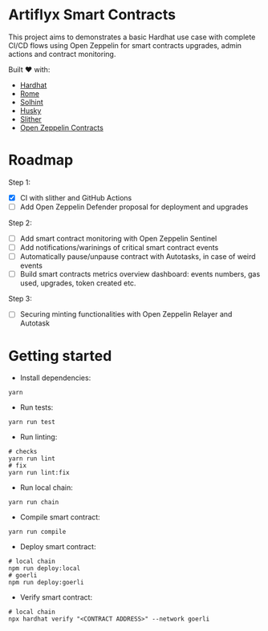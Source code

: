 # Artiflyx Smart Contracts

This project aims to demonstrates a basic Hardhat use case with complete CI/CD flows using Open Zeppelin for smart contracts upgrades, admin actions and contract monitoring. 

Built ❤️ with: 
- [Hardhat](https://hardhat.org/)
- [Rome](https://rome.tools/)
- [Solhint](https://github.com/protofire/solhint)
- [Husky](https://typicode.github.io/husky/#/)
- [Slither](https://github.com/crytic/slither) 
- [Open Zeppelin Contracts](https://github.com/OpenZeppelin/openzeppelin-contracts-upgradeable)

# Roadmap

Step 1: 
- [x] CI with slither and GitHub Actions 
- [ ] Add Open Zeppelin Defender proposal for deployment and upgrades

Step 2: 
- [ ] Add smart contract monitoring with Open Zeppelin Sentinel
- [ ] Add notifications/warinings of critical smart contract events
- [ ] Automatically pause/unpause contract with Autotasks, in case of weird events
- [ ] Build smart contracts metrics overview dashboard: events numbers, gas used, upgrades, token created etc.

Step 3: 
- [ ] Securing minting functionalities with Open Zeppelin Relayer and Autotask

# Getting started
- Install dependencies:
```shell
yarn
```
- Run tests:
```shell
yarn run test
```
- Run linting:
```shell
# checks
yarn run lint
# fix
yarn run lint:fix
```
- Run local chain:
```shell
yarn run chain
```
- Compile smart contract:
```shell
yarn run compile
```
- Deploy smart contract:
```shell
# local chain
npm run deploy:local
# goerli
npm run deploy:goerli
```
- Verify smart contract:
```shell
# local chain
npx hardhat verify "<CONTRACT ADDRESS>" --network goerli
```
